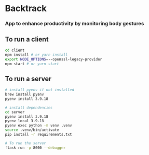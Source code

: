 # Backtrack
### App to enhance productivity by monitoring body gestures

## To run a client
```bash
cd client
npm install # or yarn install
export NODE_OPTIONS=--openssl-legacy-provider
npm start # or yarn start
```

## To run a server
```bash
# install pyenv if not installed
brew install pyenv
pyenv install 3.9.18

# install dependencies
cd server
pyenv install 3.9.18
pyenv local 3.9.18
pyenv exec python -m venv .venv
source .venv/bin/activate
pip install -r requirements.txt

# To run the server
flask run -p 8000 --debugger 
```


